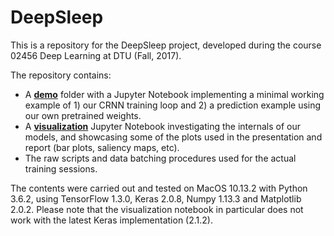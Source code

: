 # DeepSleep

This is a repository for the DeepSleep project, developed during the course 02456 Deep Learning at DTU (Fall, 2017).

The repository contains:

- A [**demo**](https://github.com/ageil/deepsleep/blob/master/demo/CRNN%20DEMO.ipynb) folder with a Jupyter Notebook implementing a minimal working example of 1) our CRNN training loop and 2) a prediction example using our own pretrained weights.
- A [**visualization**](https://github.com/ageil/deepsleep/blob/master/visualization/keras-vis.ipynb) Jupyter Notebook investigating the internals of our models, and showcasing some of the plots used in the presentation and report (bar plots, saliency maps, etc).
- The raw scripts and data batching procedures used for the actual training sessions.

The contents were carried out and tested on MacOS 10.13.2 with Python 3.6.2, using TensorFlow 1.3.0, Keras 2.0.8, Numpy 1.13.3 and Matplotlib 2.0.2. 
Please note that the visualization notebook in particular does not work with the latest Keras implementation (2.1.2).
